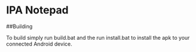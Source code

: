 # IPA Notepad

##Building

To build simply run build.bat and the run install.bat to install the apk to your connected Android device.
